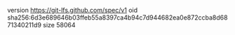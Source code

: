 version https://git-lfs.github.com/spec/v1
oid sha256:6d3e689646b03ffeb55a8397ca4b94c7d944682ea0e872ccba8d6871340211d9
size 58064
